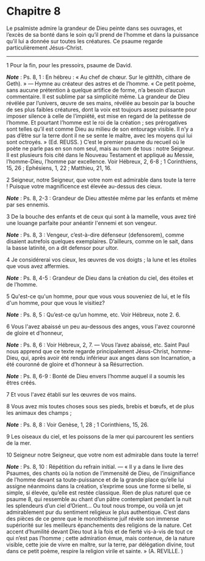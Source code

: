 # Chapitre 8

Le psalmiste admire la grandeur de Dieu peinte dans ses ouvrages, et l’excès de sa bonté dans le soin qu’il prend de l’homme et dans la puissance qu’il lui a donnée sur toutes les créatures.
Ce psaume regarde particulièrement Jésus-Christ.

***

1 Pour la fin, pour les pressoirs, psaume de David.

***Note*** :  Ps. 8, 1 : En hébreu : « Au chef de chœur. Sur le gitthîth, cithare de Geth). » ― Hymne au créateur des astres et de l’homme. « Ce petit poème, sans aucune prétention à quelque artifice de forme, n’a besoin d’aucun commentaire. Il est sublime par sa simplicité même. La grandeur de Dieu révélée par l’univers, œuvre de ses mains, révélée au besoin par la bouche de ses plus faibles créatures, dont la voix est toujours assez puissante pour imposer silence à celle de l’impiété, est mise en regard de la petitesse de l’homme. Et pourtant l’homme est le roi de la création ; ses prérogatives sont telles qu’il est comme Dieu au milieu de son entourage visible. Il n’y a pas d’être sur la terre dont il ne se sente le maître, avec les moyens qui lui sont octroyés. » (Ed. REUSS. ) C’est le premier psaume du recueil où le poète ne parle pas en son nom seul, mais au nom de tous : notre Seigneur. Il est plusieurs fois cité dans le Nouveau Testament et appliqué au Messie, l’homme-Dieu, l’homme par excellence. Voir Hébreux,
2, 6-8 ; 1 Corinthiens, 15, 26 ; Ephésiens, 1, 22 ; Matthieu, 21, 16.


2 Seigneur, notre Seigneur, que votre nom est admirable dans toute la terre ! Puisque votre magnificence est élevée au-dessus des cieux.

***Note*** :  Ps. 8, 2-3 : Grandeur de Dieu attestée même par les enfants et même par ses ennemis.


3 De la bouche des enfants et de ceux qui sont à la mamelle, vous avez tiré une louange parfaite pour anéantir l'ennemi et son vengeur.

***Note*** :  Ps. 8, 3 : Vengeur, c’est-à-dire défenseur (defensorem), comme disaient autrefois quelques exemplaires. D’ailleurs, comme on le sait, dans la basse latinité, on a dit defensor pour ultor.


4 Je considérerai vos cieux, les œuvres de vos doigts ; la lune et les étoiles que vous avez affermies.

***Note*** :  Ps. 8, 4-5 : Grandeur de Dieu dans la création du ciel, des étoiles et de l’homme.

5 Qu'est-ce qu'un homme, pour que vous vous souveniez de lui, et le fils d'un homme, pour que vous le visitiez?

***Note*** :  Ps. 8, 5 : Qu’est-ce qu’un homme, etc. Voir Hébreux, note 2. 6.


6 Vous l'avez abaissé un peu au-dessous des anges, vous l'avez couronné de gloire et d'honneur,

***Note*** :  Ps. 8, 6 : Voir Hébreux, 2, 7. ― Vous l’avez abaissé, etc. Saint Paul nous apprend que ce texte regarde principalement Jésus-Christ, homme-Dieu, qui, après avoir été rendu inférieur aux anges dans son Incarnation, a été couronné de gloire et d’honneur à sa Résurrection.

***Note*** :  Ps. 8, 6-9 : Bonté de Dieu envers l’homme auquel il a soumis les êtres créés.

7 Et vous l'avez établi sur les œuvres de vos mains.


8 Vous avez mis toutes choses sous ses pieds, brebis et bœufs, et de plus les animaux des champs ;

***Note*** :  Ps. 8, 8 : Voir Genèse, 1, 28 ; 1 Corinthiens, 15, 26.

9 Les oiseaux du ciel, et les poissons de la mer qui parcourent les sentiers de la mer.


10 Seigneur notre Seigneur, que votre nom est admirable dans toute la terre!

***Note*** :  Ps. 8, 10 : Répétition du refrain initial. ― « Il y a dans le livre des Psaumes, des chants où la notion de l’immensité de Dieu, de l’insignifiance de l’homme devant sa toute-puissance et de la grande place qu’elle lui assigne néanmoins dans la création, s’exprime sous une forme si belle, si simple, si élevée, qu’elle est restée classique. Rien de plus naturel que ce psaume 8, qui ressemble au chant d’un pâtre contemplant pendant la nuit les splendeurs d’un ciel d’Orient… Ou tout nous trompe, ou voilà un jet admirablement pur du sentiment religieux le plus authentique. C’est dans des pièces de ce genre que le monothéisme juif révèle son immense supériorité sur les meilleurs épanchements des religions de la nature. Cet accent d’humilité devant Dieu tout à la fois et de fierté vis-à-vis de tout ce qui n’est pas l’homme ; cette admiration émue, mais contenue, de la nature visible, cette joie de vivre en maître, sur la terre, par délégation divine, tout dans ce petit poème, respire la religion virile et
sainte. » (A. REVILLE. )

